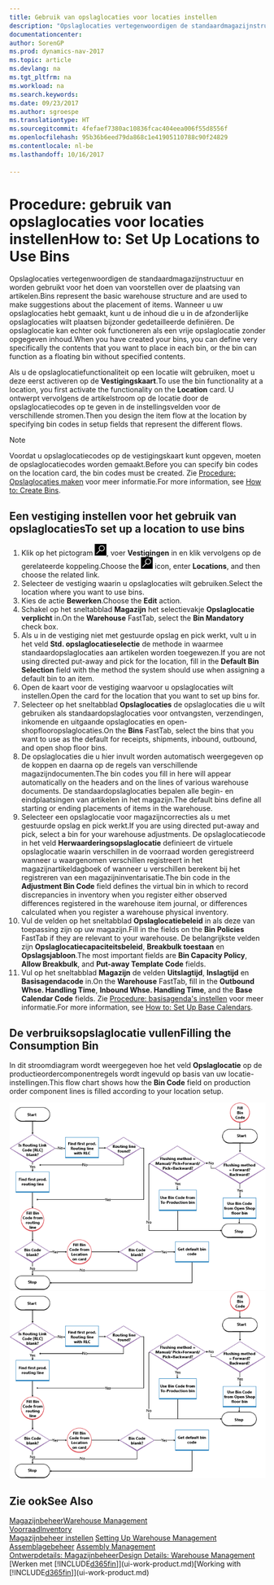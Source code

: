 ```yaml
---
title: Gebruik van opslaglocaties voor locaties instellen
description: "Opslaglocaties vertegenwoordigen de standaardmagazijnstructuur en worden gebruikt voor het doen van voorstellen over de plaatsing van artikelen. Wanneer u uw opslaglocaties hebt gemaakt, kunt u de inhoud die u in de afzonderlijke opslaglocaties wilt plaatsen bijzonder gedetailleerde definiëren. De opslaglocatie kan echter ook functioneren als een vrije opslaglocatie zonder opgegeven inhoud."
documentationcenter: 
author: SorenGP
ms.prod: dynamics-nav-2017
ms.topic: article
ms.devlang: na
ms.tgt_pltfrm: na
ms.workload: na
ms.search.keywords: 
ms.date: 09/23/2017
ms.author: sgroespe
ms.translationtype: HT
ms.sourcegitcommit: 4fefaef7380ac10836fcac404eea006f55d8556f
ms.openlocfilehash: 95b36b6eed79da868c1e41905110788c90f24829
ms.contentlocale: nl-be
ms.lasthandoff: 10/16/2017

---
```

# <a name="how-to-set-up-locations-to-use-bins"></a><span data-ttu-id="d8f13-104">Procedure: gebruik van opslaglocaties voor locaties instellen</span><span class="sxs-lookup"><span data-stu-id="d8f13-104">How to: Set Up Locations to Use Bins</span></span>
<span data-ttu-id="d8f13-105">Opslaglocaties vertegenwoordigen de standaardmagazijnstructuur en worden gebruikt voor het doen van voorstellen over de plaatsing van artikelen.</span><span class="sxs-lookup"><span data-stu-id="d8f13-105">Bins represent the basic warehouse structure and are used to make suggestions about the placement of items.</span></span> <span data-ttu-id="d8f13-106">Wanneer u uw opslaglocaties hebt gemaakt, kunt u de inhoud die u in de afzonderlijke opslaglocaties wilt plaatsen bijzonder gedetailleerde definiëren. De opslaglocatie kan echter ook functioneren als een vrije opslaglocatie zonder opgegeven inhoud.</span><span class="sxs-lookup"><span data-stu-id="d8f13-106">When you have created your bins, you can define very specifically the contents that you want to place in each bin, or the bin can function as a floating bin without specified contents.</span></span>  

<span data-ttu-id="d8f13-107">Als u de opslaglocatiefunctionaliteit op een locatie wilt gebruiken, moet u deze eerst activeren op de **Vestigingskaart**.</span><span class="sxs-lookup"><span data-stu-id="d8f13-107">To use the bin functionality at a location, you first activate the functionality on the **Location** card.</span></span> <span data-ttu-id="d8f13-108">U ontwerpt vervolgens de artikelstroom op de locatie door de opslaglocatiecodes op te geven in de instellingsvelden voor de verschillende stromen.</span><span class="sxs-lookup"><span data-stu-id="d8f13-108">Then you design the item flow at the location by specifying bin codes in setup fields that represent the different flows.</span></span>  

> [!NOTE]  
>  <span data-ttu-id="d8f13-109">Voordat u opslaglocatiecodes op de vestigingskaart kunt opgeven, moeten de opslaglocatiecodes worden gemaakt.</span><span class="sxs-lookup"><span data-stu-id="d8f13-109">Before you can specify bin codes on the location card, the bin codes must be created.</span></span> <span data-ttu-id="d8f13-110">Zie [Procedure: Opslaglocaties maken](warehouse-how-to-create-individual-bins.md) voor meer informatie.</span><span class="sxs-lookup"><span data-stu-id="d8f13-110">For more information, see [How to: Create Bins](warehouse-how-to-create-individual-bins.md).</span></span>  

## <a name="to-set-up-a-location-to-use-bins"></a><span data-ttu-id="d8f13-111">Een vestiging instellen voor het gebruik van opslaglocaties</span><span class="sxs-lookup"><span data-stu-id="d8f13-111">To set up a location to use bins</span></span>  
1.  <span data-ttu-id="d8f13-112">Klik op het pictogram ![Zoeken naar pagina of rapport](media/ui-search/search_small.png "pictogram Zoeken naar pagina of rapport"), voer **Vestigingen** in en klik vervolgens op de gerelateerde koppeling.</span><span class="sxs-lookup"><span data-stu-id="d8f13-112">Choose the ![Search for Page or Report](media/ui-search/search_small.png "Search for Page or Report icon") icon, enter **Locations**, and then choose the related link.</span></span>  
2.  <span data-ttu-id="d8f13-113">Selecteer de vestiging waarin u opslaglocaties wilt gebruiken.</span><span class="sxs-lookup"><span data-stu-id="d8f13-113">Select the location where you want to use bins.</span></span>  
3.  <span data-ttu-id="d8f13-114">Kies de actie **Bewerken**.</span><span class="sxs-lookup"><span data-stu-id="d8f13-114">Choose the **Edit** action.</span></span>  
4.  <span data-ttu-id="d8f13-115">Schakel op het sneltabblad **Magazijn** het selectievakje **Opslaglocatie verplicht** in.</span><span class="sxs-lookup"><span data-stu-id="d8f13-115">On the **Warehouse** FastTab, select the **Bin Mandatory** check box.</span></span>  
5.  <span data-ttu-id="d8f13-116">Als u in de vestiging niet met gestuurde opslag en pick werkt, vult u in het veld **Std. opslaglocatieselectie** de methode in waarmee standaardopslaglocaties aan artikelen worden toegewezen.</span><span class="sxs-lookup"><span data-stu-id="d8f13-116">If you are not using directed put-away and pick for the location, fill in the **Default Bin Selection** field with the method the system should use when assigning a default bin to an item.</span></span>  
6.  <span data-ttu-id="d8f13-117">Open de kaart voor de vestiging waarvoor u opslaglocaties wilt instellen.</span><span class="sxs-lookup"><span data-stu-id="d8f13-117">Open the card for the location that you want to set up bins for.</span></span>
7.  <span data-ttu-id="d8f13-118">Selecteer op het sneltabblad **Opslaglocaties** de opslaglocaties die u wilt gebruiken als standaardopslaglocaties voor ontvangsten, verzendingen, inkomende en uitgaande opslaglocaties en open-shopflooropslaglocaties.</span><span class="sxs-lookup"><span data-stu-id="d8f13-118">On the **Bins** FastTab, select the bins that you want to use as the default for receipts, shipments, inbound, outbound, and open shop floor bins.</span></span>  
8.  <span data-ttu-id="d8f13-119">De opslaglocaties die u hier invult worden automatisch weergegeven op de koppen en daarna op de regels van verschillende magazijndocumenten.</span><span class="sxs-lookup"><span data-stu-id="d8f13-119">The bin codes you fill in here will appear automatically on the headers and on the lines of various warehouse documents.</span></span> <span data-ttu-id="d8f13-120">De standaardopslaglocaties bepalen alle begin- en eindplaatsingen van artikelen in het magazijn.</span><span class="sxs-lookup"><span data-stu-id="d8f13-120">The default bins define all starting or ending placements of items in the warehouse.</span></span>  
9.  <span data-ttu-id="d8f13-121">Selecteer een opslaglocatie voor magazijncorrecties als u met gestuurde opslag en pick werkt.</span><span class="sxs-lookup"><span data-stu-id="d8f13-121">If you are using directed put-away and pick, select a bin for your warehouse adjustments.</span></span> <span data-ttu-id="d8f13-122">De opslaglocatiecode in het veld **Herwaarderingsopslaglocatie** definieert de virtuele opslaglocatie waarin verschillen in de voorraad worden geregistreerd wanneer u waargenomen verschillen registreert in het magazijnartikeldagboek of wanneer u verschillen berekent bij het registreren van een magazijninventarisatie.</span><span class="sxs-lookup"><span data-stu-id="d8f13-122">The bin code in the **Adjustment Bin Code** field defines the virtual bin in which to record discrepancies in inventory when you register either observed differences registered in the warehouse item journal, or differences calculated when you register a warehouse physical inventory.</span></span>  
10. <span data-ttu-id="d8f13-123">Vul de velden op het sneltabblad **Opslaglocatiebeleid** in als deze van toepassing zijn op uw magazijn.</span><span class="sxs-lookup"><span data-stu-id="d8f13-123">Fill in the fields on the **Bin Policies** FastTab if they are relevant to your warehouse.</span></span> <span data-ttu-id="d8f13-124">De belangrijkste velden zijn **Opslaglocatiecapaciteitsbeleid**, **Breakbulk toestaan** en **Opslagsjabloon**.</span><span class="sxs-lookup"><span data-stu-id="d8f13-124">The most important fields are **Bin Capacity Policy**, **Allow Breakbulk**, and **Put-away Template Code** fields.</span></span>  
11. <span data-ttu-id="d8f13-125">Vul op het sneltabblad **Magazijn** de velden **Uitslagtijd**, **Inslagtijd** en **Basisagendacode** in.</span><span class="sxs-lookup"><span data-stu-id="d8f13-125">On the **Warehouse** FastTab, fill in the **Outbound Whse. Handling Time**, **Inbound Whse. Handling Time**, and the **Base Calendar Code** fields.</span></span> <span data-ttu-id="d8f13-126">Zie [Procedure: basisagenda's instellen](across-how-to-assign-base-calendars.md) voor meer informatie.</span><span class="sxs-lookup"><span data-stu-id="d8f13-126">For more information, see [How to: Set Up Base Calendars](across-how-to-assign-base-calendars.md).</span></span>

## <a name="filling-the-consumption-bin"></a><span data-ttu-id="d8f13-127">De verbruiksopslaglocatie vullen</span><span class="sxs-lookup"><span data-stu-id="d8f13-127">Filling the Consumption Bin</span></span>
<span data-ttu-id="d8f13-128">In dit stroomdiagram wordt weergegeven hoe het veld **Opslaglocatie** op de productieordercomponentregels wordt ingevuld op basis van uw locatie-instellingen.</span><span class="sxs-lookup"><span data-stu-id="d8f13-128">This flow chart shows how the **Bin Code** field on production order component lines is filled according to your location setup.</span></span>

<span data-ttu-id="d8f13-129">![Diagram van opslaglocatiestroom](media/binflow.png "Opslaglocatiestroom")</span><span class="sxs-lookup"><span data-stu-id="d8f13-129">![Bin flow chart](media/binflow.png "BinFlow")</span></span>  

## <a name="see-also"></a><span data-ttu-id="d8f13-130">Zie ook</span><span class="sxs-lookup"><span data-stu-id="d8f13-130">See Also</span></span>
[<span data-ttu-id="d8f13-131">Magazijnbeheer</span><span class="sxs-lookup"><span data-stu-id="d8f13-131">Warehouse Management</span></span>](warehouse-manage-warehouse.md)  
[<span data-ttu-id="d8f13-132">Voorraad</span><span class="sxs-lookup"><span data-stu-id="d8f13-132">Inventory</span></span>](inventory-manage-inventory.md)  
<span data-ttu-id="d8f13-133">[Magazijnbeheer instellen](warehouse-setup-warehouse.md)   </span><span class="sxs-lookup"><span data-stu-id="d8f13-133">[Setting Up Warehouse Management](warehouse-setup-warehouse.md)   </span></span>  
<span data-ttu-id="d8f13-134">[Assemblagebeheer](assembly-assemble-items.md)  </span><span class="sxs-lookup"><span data-stu-id="d8f13-134">[Assembly Management](assembly-assemble-items.md)  </span></span>  
[<span data-ttu-id="d8f13-135">Ontwerpdetails: Magazijnbeheer</span><span class="sxs-lookup"><span data-stu-id="d8f13-135">Design Details: Warehouse Management</span></span>](design-details-warehouse-management.md)  
<span data-ttu-id="d8f13-136">[Werken met [!INCLUDE[d365fin](includes/d365fin_md.md)]](ui-work-product.md)</span><span class="sxs-lookup"><span data-stu-id="d8f13-136">[Working with [!INCLUDE[d365fin](includes/d365fin_md.md)]](ui-work-product.md)</span></span>

